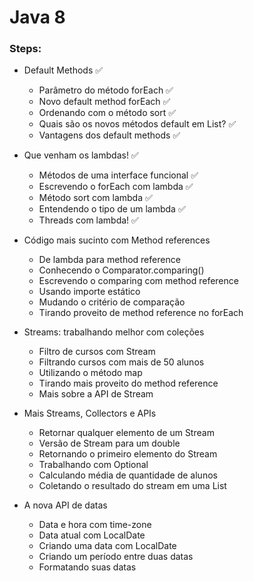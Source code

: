 # Java 8

### Steps:

- Default Methods ✅
  - Parâmetro do método forEach ✅
  - Novo default method forEach ✅
  - Ordenando com o método sort ✅
  - Quais são os novos métodos default em List? ✅
  - Vantagens dos default methods ✅

- Que venham os lambdas! ✅
  - Métodos de uma interface funcional ✅
  - Escrevendo o forEach com lambda ✅
  - Método sort com lambda ✅
  - Entendendo o tipo de um lambda ✅
  - Threads com lambda! ✅

- Código mais sucinto com Method references
  - De lambda para method reference
  - Conhecendo o Comparator.comparing()
  - Escrevendo o comparing com method reference
  - Usando importe estático
  - Mudando o critério de comparação
  - Tirando proveito de method reference no forEach

- Streams: trabalhando melhor com coleções
  - Filtro de cursos com Stream
  - Filtrando cursos com mais de 50 alunos
  - Utilizando o método map
  - Tirando mais proveito do method reference
  - Mais sobre a API de Stream

- Mais Streams, Collectors e APIs
  - Retornar qualquer elemento de um Stream
  - Versão de Stream para um double
  - Retornando o primeiro elemento do Stream
  - Trabalhando com Optional
  - Calculando média de quantidade de alunos
  - Coletando o resultado do stream em uma List

- A nova API de datas
  - Data e hora com time-zone
  - Data atual com LocalDate
  - Criando uma data com LocalDate
  - Criando um período entre duas datas
  - Formatando suas datas